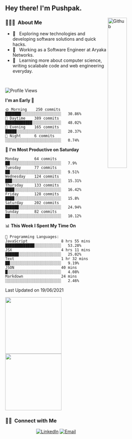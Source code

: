<h2> Hey there! I'm Pushpak.</h2>

<img width="35%" align="right" alt="Github" src="https://user-images.githubusercontent.com/48678280/88862734-4903af80-d201-11ea-968b-9c939d88a37c.gif" />

<h3> 👨🏻‍💻 &nbsp;About Me </h3>

- 🤔 &nbsp; Exploring new technologies and developing software solutions and quick hacks.
- 💼 &nbsp; Working as a Software Engineer at Aryaka Networks.
- 🌱 &nbsp; Learning more about computer science, writing scalabale code and web engineering everyday.

<!-- <h3> 🛠 &nbsp;Tech Stack</h3> -->

<!-- - 🌐 &nbsp;
  ![JavaScript](https://img.shields.io/badge/-JavaScript-333333?style=flat&logo=javascript)
  ![React](https://img.shields.io/badge/-React-333333?style=flat&logo=react)
  ![Vue](https://img.shields.io/badge/-Vue-333333?style=flat&logo=vue,js)
  ![Node.js](https://img.shields.io/badge/-Node.js-333333?style=flat&logo=node.js) -->
  
<!-- - 💻 &nbsp;
  ![Java](https://img.shields.io/badge/-Java-333333?style=flat&logo=Java&logoColor=007396)
- 🛢 &nbsp;
  ![MySQL](https://img.shields.io/badge/-MySQL-333333?style=flat&logo=mysql)
- ⚙️ &nbsp;
  ![Git](https://img.shields.io/badge/-Git-333333?style=flat&logo=git)
- 🔧 &nbsp;
  ![Visual Studio Code](https://img.shields.io/badge/-Visual%20Studio%20Code-333333?style=flat&logo=visual-studio-code&logoColor=007ACC)
  ![Eclipse](https://img.shields.io/badge/-Eclipse-333333?style=flat&logo=eclipse-ide&logoColor=2C2255) -->

<br/>

<!--START_SECTION:waka-->
![Profile Views](http://img.shields.io/badge/Profile%20Views-1-blue)

**I'm an Early 🐤** 

```text
🌞 Morning    250 commits    ███████░░░░░░░░░░░░░░░░░░   30.86% 
🌆 Daytime    389 commits    ████████████░░░░░░░░░░░░░   48.02% 
🌃 Evening    165 commits    █████░░░░░░░░░░░░░░░░░░░░   20.37% 
🌙 Night      6 commits      ░░░░░░░░░░░░░░░░░░░░░░░░░   0.74%

```
📅 **I'm Most Productive on Saturday** 

```text
Monday       64 commits     ██░░░░░░░░░░░░░░░░░░░░░░░   7.9% 
Tuesday      77 commits     ██░░░░░░░░░░░░░░░░░░░░░░░   9.51% 
Wednesday    124 commits    ███░░░░░░░░░░░░░░░░░░░░░░   15.31% 
Thursday     133 commits    ████░░░░░░░░░░░░░░░░░░░░░   16.42% 
Friday       128 commits    ████░░░░░░░░░░░░░░░░░░░░░   15.8% 
Saturday     202 commits    ██████░░░░░░░░░░░░░░░░░░░   24.94% 
Sunday       82 commits     ██░░░░░░░░░░░░░░░░░░░░░░░   10.12%

```


📊 **This Week I Spent My Time On** 

```text
💬 Programming Languages: 
JavaScript               8 hrs 55 mins       █████████████░░░░░░░░░░░░   53.28% 
JSX                      4 hrs 11 mins       ██████░░░░░░░░░░░░░░░░░░░   25.02% 
Text                     1 hr 32 mins        ██░░░░░░░░░░░░░░░░░░░░░░░   9.19% 
JSON                     40 mins             █░░░░░░░░░░░░░░░░░░░░░░░░   4.08% 
Markdown                 24 mins             ░░░░░░░░░░░░░░░░░░░░░░░░░   2.46%

```


 Last Updated on 19/06/2021
<!--END_SECTION:waka-->


<a href="https://github.com/PushpakB3096">
  <img height="180em" src="https://github-readme-stats.vercel.app/api?username=PushpakB3096&show_icons=true&theme=merko" />
  <img height="180em" src="https://github-readme-stats.vercel.app/api/top-langs/?username=PushpakB3096&theme=merko&layout=compact" />
</a>

<br/>

<h3> 🤝🏻 &nbsp;Connect with Me </h3>

<p align="center">
<!-- <a href="https://www.adityavsingh.com/"><img alt="Website" src="https://img.shields.io/badge/Website-www.adityavsingh.com-blue?style=flat-square&logo=google-chrome"></a> -->
<a href="https://www.linkedin.com/in/pushpak-bhattacharya/"><img alt="LinkedIn" src="https://img.shields.io/badge/LinkedIn-Pushpak%20Bhattacharya-blue?style=flat-square&logo=linkedin"></a>
<a href="mailto:rtpushpak@gmail.com"><img alt="Email" src="https://img.shields.io/badge/Email-rtpushpak@gmail.com-blue?style=flat-square&logo=gmail"></a>
</p>
